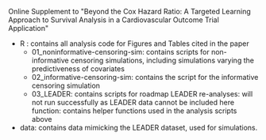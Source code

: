 Online Supplement to "Beyond the Cox Hazard Ratio: A Targeted Learning Approach to Survival Analysis in a Cardiovascular Outcome Trial Application"

* R : contains all analysis code for Figures and Tables cited in the paper 
  * 01_noninformative-censoring-sim: contains scripts for non-informative censoring simulations, including simulations varying the predictiveness of covariates
  * 02_informative-censoring-sim: contains the script for the informative censoring simulation
  * 03_LEADER: contains scripts for roadmap LEADER re-analyses: will not run successfully as LEADER data cannot be included here
  function: contains helper functions used in the analysis scripts above
* data: contains data mimicking the LEADER dataset, used for simulations.
